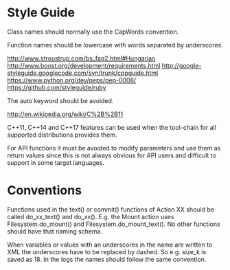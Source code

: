 
Style Guide
===========


Class names should normally use the CapWords convention.

Function names should be lowercase with words separated by underscores.

  http://www.stroustrup.com/bs_faq2.html#Hungarian
  http://www.boost.org/development/requirements.html
  http://google-styleguide.googlecode.com/svn/trunk/cppguide.html
  https://www.python.org/dev/peps/pep-0008/
  https://github.com/styleguide/ruby


The auto keyword should be avoided.

  http://en.wikipedia.org/wiki/C%2B%2B11


C++11, C++14 and C++17 features can be used when the tool-chain for all
supported distributions provides them.


For API functions it must be avoided to modify parameters and use them as
return values since this is not always obvious for API users and difficult to
support in some target languages.



Conventions
===========

Functions used in the text() or commit() functions of Action XX should be
called do_xx_text() and do_xx(). E.g. the Mount action uses
Filesystem.do_mount() and Filesystem.do_mount_text(). No other functions
should have that naming schema.

When variables or values with an underscores in the name are written to XML
the underscores have to be replaced by dashed. So e.g. size_k is saved as
<size-k>18</size-k>. In the logs the names should follow the same convention.

